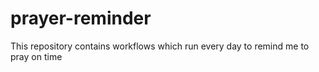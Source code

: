 # prayer-reminder
This repository contains workflows which run every day to remind me to pray on time
